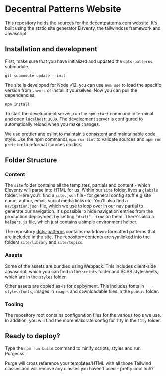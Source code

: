 # Decentral Patterns Website

This repository holds the sources for the [decentpatterns.com](https://decentpatterns.com) website. It's built using the static site generator Eleventy, the tailwindcss framework and Javascript.

## Installation and development

First, make sure that you have initialized and updated the `dots-patterns` submodule.

```
git submodule update --init
```

The site is developed for Node v12, you can use `nvm use` to load the specific version from `.nvmrc` or install it yourselves. Now you can pull the dependencies.

```
npm install
```

To start the development server, run the `npm start` command in terminal and open [`localhost:3000`](http://localhost:3000/). The development server is configured to automatically reload when you make changes.

We use prettier and eslint to maintain a consistent and maintainable code style. Use the npm commands `npm run lint` to validate sources and `npm run prettier` to reformat sources on disk.

## Folder Structure

### Content

The `site` folder contains all the templates, partials and content - which Eleventy will parse into HTML for us. Within our `site` folder, lives a `globals` folder. Here you'll find a `site.json` file - for general config stuff e.g site name, author, email, social media links etc. You'll also find a `navigation.json` file, which we use to loop over in our nav partial to generate our navigation. It's possible to hide navigation entries from the production deployment by setting `"draft": true` on them. There's also a `helpers.js` file, which just contains a simple environment helper.

The repository [dots-patterns](https://github.com/decentpatterns/patterns) contains markdown-formatted patterns that are included in the site. The repository contents are symlinked into the folders `site/library` and `site/topics`.

### Assets

Some of the assets are bundled using Webpack. This includes client-side Javascript, which you can find in the `scripts` folder and SCSS stylesheets, which are in the `styles` folder.

Other assets are copied as-is for deployment. This includes fonts in `styles/fonts`, images in `images` and downloadable files in the `public` folder.

### Tooling

The repository root contains configuration files for the various tools we use. In addition, you will find the more elaborate config for 11ty in the `11ty` folder.

## Ready to deploy?

Type the `npm run build` command to minify scripts, styles and run Purgecss.

Purge will cross reference your templates/HTML with all those Tailwind classes and will remove any classes you haven't used - pretty cool huh?

